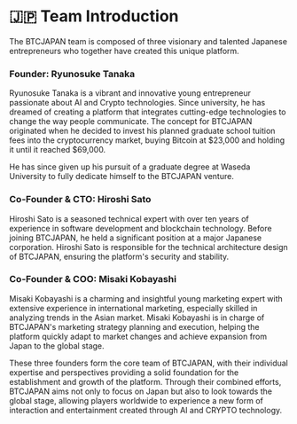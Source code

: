 # 🇯🇵 Team Introduction

The BTCJAPAN team is composed of three visionary and talented Japanese entrepreneurs who together have created this unique platform.

### Founder: Ryunosuke Tanaka&#x20;

Ryunosuke Tanaka is a vibrant and innovative young entrepreneur passionate about AI and Crypto technologies. Since university, he has dreamed of creating a platform that integrates cutting-edge technologies to change the way people communicate. The concept for BTCJAPAN originated when he decided to invest his planned graduate school tuition fees into the cryptocurrency market, buying Bitcoin at $23,000 and holding it until it reached $69,000.

He has since given up his pursuit of a graduate degree at Waseda University to fully dedicate himself to the BTCJAPAN venture.

### Co-Founder & CTO: Hiroshi Sato&#x20;

Hiroshi Sato is a seasoned technical expert with over ten years of experience in software development and blockchain technology. Before joining BTCJAPAN, he held a significant position at a major Japanese corporation. Hiroshi Sato is responsible for the technical architecture design of BTCJAPAN, ensuring the platform's security and stability.

### Co-Founder & COO: Misaki Kobayashi&#x20;

Misaki Kobayashi is a charming and insightful young marketing expert with extensive experience in international marketing, especially skilled in analyzing trends in the Asian market. Misaki Kobayashi is in charge of BTCJAPAN's marketing strategy planning and execution, helping the platform quickly adapt to market changes and achieve expansion from Japan to the global stage.

These three founders form the core team of BTCJAPAN, with their individual expertise and perspectives providing a solid foundation for the establishment and growth of the platform. Through their combined efforts, BTCJAPAN aims not only to focus on Japan but also to look towards the global stage, allowing players worldwide to experience a new form of interaction and entertainment created through AI and CRYPTO technology.
